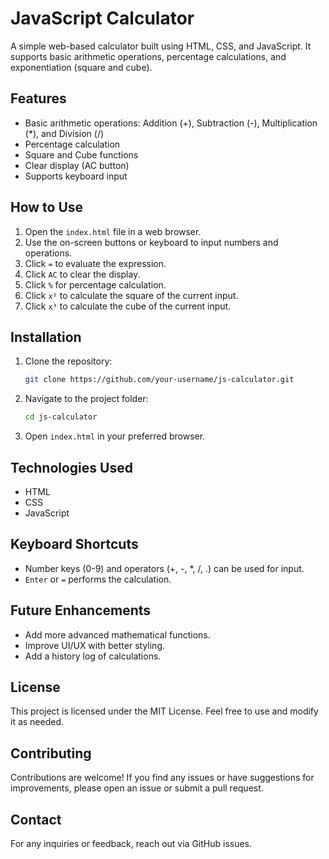 # JavaScript Calculator

A simple web-based calculator built using HTML, CSS, and JavaScript. It supports basic arithmetic operations, percentage calculations, and exponentiation (square and cube).

## Features

- Basic arithmetic operations: Addition (+), Subtraction (-), Multiplication (*), and Division (/)
- Percentage calculation
- Square and Cube functions
- Clear display (AC button)
- Supports keyboard input

## How to Use

1. Open the `index.html` file in a web browser.
2. Use the on-screen buttons or keyboard to input numbers and operations.
3. Click `=` to evaluate the expression.
4. Click `AC` to clear the display.
5. Click `%` for percentage calculation.
6. Click `x²` to calculate the square of the current input.
7. Click `x³` to calculate the cube of the current input.

## Installation

1. Clone the repository:
   ```sh
   git clone https://github.com/your-username/js-calculator.git
   ```
2. Navigate to the project folder:
   ```sh
   cd js-calculator
   ```
3. Open `index.html` in your preferred browser.

## Technologies Used

- HTML
- CSS
- JavaScript

## Keyboard Shortcuts

- Number keys (0-9) and operators (+, -, *, /, .) can be used for input.
- `Enter` or `=` performs the calculation.

## Future Enhancements

- Add more advanced mathematical functions.
- Improve UI/UX with better styling.
- Add a history log of calculations.

## License

This project is licensed under the MIT License. Feel free to use and modify it as needed.

## Contributing

Contributions are welcome! If you find any issues or have suggestions for improvements, please open an issue or submit a pull request.

## Contact

For any inquiries or feedback, reach out via GitHub issues.

